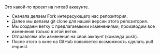 Это какой-то проект на гитхаб аккаунте.



* Сначала делаем Fork интересующего нас репозитория.
* Далее мы делаем git clone для нашей версии этого репозитория.
* Мы создаем ветку с предлагаемыми изменениями, производим все изменения только в этой ветке.
* Отправляем эти изменения на свой аккаунт (команда push).
* После этого в окне на GitHub появляется возможность сделать pull request.
